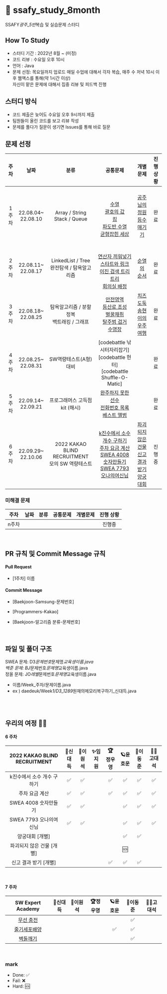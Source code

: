 # 🌈 ssafy_study_8month

SSAFY*광주\_5반*복습 및 실습문제 스터디

## How To Study

-   스터디 기간 : 2022년 8월 ~ (미정)
-   코드 리뷰 : 수요일 오후 10시
-   언어 : Java
-   문제 선정: 목요일까지 업로드
    매일 수업에 대해서 각자 복습, 매주 수 저녁 10시 이후 웹액스를 통해(약 1시간 이상)</br>자신이 맡은 문제에 대해서 집중 리뷰 및 피드백 진행

## 스터디 방식

-   코드 제출은 늦어도 수요일 오후 9시까지 제출
-   팀원들이 올린 코드를 보고 리뷰 작성
-   문제를 풀다가 질문이 생기면 Issues를 통해 바로 질문 </br>

## 문제 선정

| **주차** |        **날짜**        |                      **분류**                       |                                                                                                                                                                                                                                                                                                                                                                                                          **공통문제**                                                                                                                                                                                                                                                                                                                                                                                                          |                                                                                                                        **개별문제**                                                                                                                         | **진행 상황** |
| :------: | :--------------------: | :-------------------------------------------------: | :----------------------------------------------------------------------------------------------------------------------------------------------------------------------------------------------------------------------------------------------------------------------------------------------------------------------------------------------------------------------------------------------------------------------------------------------------------------------------------------------------------------------------------------------------------------------------------------------------------------------------------------------------------------------------------------------------------------------------------------------------------------------------------------------------------------------------: | :---------------------------------------------------------------------------------------------------------------------------------------------------------------------------------------------------------------------------------------------------------: | :-----------: |
|  1주차   | 22.08.04~</br>22.08.10 |         Array / String </br> Stack / Queue          |                                                                                                                                                                                                                                                                        </br> [수열](https://www.acmicpc.net/problem/2559) </br> [괄호의 값](https://www.acmicpc.net/problem/2504)</br>[킹](https://www.acmicpc.net/problem/1063)</br>[파도반 수열](https://www.acmicpc.net/problem/9461)</br>[균형잡힌 세상](https://www.acmicpc.net/problem/4949)</br>                                                                                                                                                                                                                                                                        |                                                               </br>[공주님의 정원](https://www.acmicpc.net/problem/2457) </br> [등수매기기](https://www.acmicpc.net/problem/2012) </br></br>                                                                |     완료      |
|  2주차   | 22.08.11~</br>22.08.17 |   LinkedList / Tree </br> 완전탐색 / 탐욕알고리즘   |                                                                                                                                                                                                                                                                </br>[연산자 끼워넣기](https://www.acmicpc.net/problem/14888) </br>[스타트와 링크](https://www.acmicpc.net/problem/14889)</br>[이진 검색 트리](https://www.acmicpc.net/problem/5639) </br>[트리](https://www.acmicpc.net/problem/4803) </br> [회의실 배정](https://www.acmicpc.net/problem/1931)                                                                                                                                                                                                                                                                |                                                                                                     [순열의 순서](https://www.acmicpc.net/problem/1722)                                                                                                     |     완료      |
|  3주차   | 22.08.18~</br>22.08.25 |   탐욕알고리즘 / 분할정복 </br> 백트래킹 / 그래프   | [안전영역](https://www.acmicpc.net/problem/2468) </br>[등산로 조성](https://swexpertacademy.com/main/code/problem/problemDetail.do?contestProbId=AV5PoOKKAPIDFAUq&categoryId=AV5PoOKKAPIDFAUq&categoryType=CODE&problemTitle=1949&orderBy=FIRST_REG_DATETIME&selectCodeLang=ALL&select-1=&pageSize=10&pageIndex=1) </br>[벌꿀채취](https://swexpertacademy.com/main/code/problem/problemDetail.do?contestProbId=AV5V4A46AdIDFAWu&categoryId=AV5V4A46AdIDFAWu&categoryType=CODE&problemTitle=%EB%AA%A8%EC%9D%98&orderBy=FIRST_REG_DATETIME&selectCodeLang=ALL&select-1=&pageSize=10&pageIndex=2) </br>[탈주범 검거](https://swexpertacademy.com/main/code/problem/problemDetail.do?contestProbId=AV5PpLlKAQ4DFAUq) </br>[수영장](https://swexpertacademy.com/main/code/problem/problemDetail.do?contestProbId=AV5PpFQaAQMDFAUq) |      [치즈도둑](https://swexpertacademy.com/main/code/problem/problemDetail.do?contestProbId=AWrDOdQqRCUDFARG) </br> [송현이의 우주여행](https://swexpertacademy.com/main/code/userProblem/userProblemDetail.do?contestProbId=AWTUS1FaYaUDFAVT) </br>       |     완료      |
|  4주차   | 22.08.25~</br>22.08.31 |               SW역량테스트(A형) 대비                |                                                                                                                                                                                                                                                                                                                                                                     [codebattle 낚시터자리잡기] </br> [codebattle 헌터] </br>[codebattle Shuffle-O-Matic]                                                                                                                                                                                                                                                                                                                                                                      |                                                                                                                                                                                                                                                             |     완료      |
|  5주차   | 22.09.14~</br>22.09.21 |           프로그래머스 고득점 kit (해시)            |                                                                                                                                                                                                                                                                                 [완주하지 못한 선수](https://school.programmers.co.kr/learn/courses/30/lessons/42576) </br>[전화번호 목록](https://school.programmers.co.kr/learn/courses/30/lessons/42577)</br>[베스트 앨범](https://school.programmers.co.kr/learn/courses/30/lessons/42579)                                                                                                                                                                                                                                                                                 |                                                                                                                                                                                                                                                             |     완료      |
|  6주차   | 22.09.29~</br>22.10.06 | 2022 KAKAO BLIND RECRUITMENT</br>모의 SW 역량테스트 |                                                                                                                                                                                           [k진수에서 소수 개수 구하기](https://school.programmers.co.kr/learn/courses/30/lessons/92335) </br>[주차 요금 계산](https://school.programmers.co.kr/learn/courses/30/lessons/92341)</br>[SWEA 4008 숫자만들기](https://swexpertacademy.com/main/code/problem/problemDetail.do?contestProbId=AWIeRZV6kBUDFAVH)</br>[SWEA 7793 오나의여신님](https://swexpertacademy.com/main/code/problem/problemDetail.do?contestProbId=AWsBQpPqMNMDFARG)                                                                                                                                                                                           | [파괴되지 않은 건물](https://school.programmers.co.kr/learn/courses/30/lessons/92344)</br>[신고 결과 받기](https://school.programmers.co.kr/learn/courses/30/lessons/92334)</br>[양궁대회](https://school.programmers.co.kr/learn/courses/30/lessons/92342) |    진행중     |

### 미해결 문제

| **주차** | **날짜** | **분류** | **공통문제** | **개별문제** | **진행 상황** |
| :------: | :------: | :------: | :----------: | :----------: | :-----------: |
|  n주차   |          |          |              |              |    진행중     |

<br/>

## PR 규칙 및 Commit Message 규칙

#### Pull Request

-   [1주차] 이름

#### Commit Message

-   [Baekjoon-Samsung-문제번호]

-   [Programmers-Kakao]

-   [Baekjoon-알고리즘 분류-문제번호]

<br/>

## 파일 및 폴더 구조

SWEA 문제: D3*문제번호*문제명*교육생이름.java</br>
백준 문제: BJ*문제번호*문제명*교육생이름.java</br>
정올 문제: JO*레벨*문제번호*문제명*교육생이름.java</br>

-   이름/Week\_주차/문제이름.java
-   ex ) daedeuk/Week*1/D3_1289*원재의메모리복구하기\_신대득.java

<br/>
<br/>

## 우리의 여정 🐱‍🏍

#### 6 주차

| 2022 KAKAO BLIND RECRUITMENT | 👑신대득 | 💎이원석 | ✨임지원 | 🏆정우영 | 🪐윤호운 | 🚀이동준 | 🐱‍👓고대석 |
| :--------------------------: | :------: | :------: | :------: | :------: | :------: | :------: | :---------: |
|  k진수에서 소수 개수 구하기  |    ✅    |    ✅    |          |    ✅    |    ✅    |    ✅    |     ✅      |
|        주차 요금 계산        |    ✅    |    ✅    |          |    ✅    |    ✅    |    ✅    |     ✅      |
|     SWEA 4008 숫자만들기     |    ✅    |    ✅    |          |          |    ✅    |    ✅    |     ✅      |
|    SWEA 7793 오나의여신님    |    ✅    |    ✅    |          |          |    ✅    |    ✅    |     ✅      |
|       양궁대회 [개별]        |          |          |          |          |    ✅    |    ✅    |             |
|  파괴되지 않은 건물 [개별]   |          |          |          |          |    🆘    |          |             |
|    신고 결과 받기 [개별]     |          |          |          |    ✅    |    ✅    |    ✅    |             |

<br>

#### 7 주차

|                                               SW Expert Academy                                               | 👑신대득 | 💎이원석 | 🏆정우영 | 🪐윤호운 | 🚀이동준 | 🐱‍👓고대석 |
| :-----------------------------------------------------------------------------------------------------------: | :------: | :------: | :------: | :------: | :------: | ----------- |
|  [무선 충전](https://swexpertacademy.com/main/code/problem/problemDetail.do?contestProbId=AWXRDL1aeugDFAUo)   |          |          |          |          |    ✅    |             |
| [줄기세포배양](https://swexpertacademy.com/main/code/problem/problemDetail.do?contestProbId=AWXRJ8EKe48DFAUo) |          |          |          |    ✅    |    ✅    |             |
|   [벽돌깨기](https://swexpertacademy.com/main/code/problem/problemDetail.do?contestProbId=AWXRQm6qfL0DFAUo)   |          |          |          |          |    ✅    |             |

<br>

### mark

-   Done: ✅ <br>
-   Fail: ❌ <br>
-   Hard: 🆘
